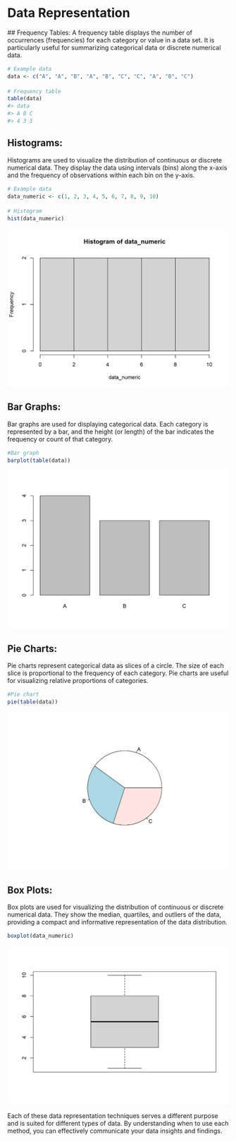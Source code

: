 # Data Representation

\## Frequency Tables: A frequency table displays the number of occurrences (frequencies) for each category or value in a data set. It is particularly useful for summarizing categorical data or discrete numerical data.


```r
# Example data
data <- c("A", "A", "B", "A", "B", "C", "C", "A", "B", "C")

# Frequency table
table(data)
#> data
#> A B C 
#> 4 3 3
```

## Histograms:

Histograms are used to visualize the distribution of continuous or discrete numerical data. They display the data using intervals (bins) along the x-axis and the frequency of observations within each bin on the y-axis.


```r
# Example data
data_numeric <- c(1, 2, 3, 4, 5, 6, 7, 8, 9, 10)

# Histogram
hist(data_numeric)
```

<img src="03-frequencyandplot_files/figure-html/unnamed-chunk-2-1.png" width="672" />

## Bar Graphs:

Bar graphs are used for displaying categorical data. Each category is represented by a bar, and the height (or length) of the bar indicates the frequency or count of that category.


```r
#Bar graph
barplot(table(data))
```

<img src="03-frequencyandplot_files/figure-html/unnamed-chunk-3-1.png" width="672" />

## Pie Charts:

Pie charts represent categorical data as slices of a circle. The size of each slice is proportional to the frequency of each category. Pie charts are useful for visualizing relative proportions of categories.


```r
#Pie chart
pie(table(data))
```

<img src="03-frequencyandplot_files/figure-html/unnamed-chunk-4-1.png" width="672" />

## Box Plots:

Box plots are used for visualizing the distribution of continuous or discrete numerical data. They show the median, quartiles, and outliers of the data, providing a compact and informative representation of the data distribution.


```r
boxplot(data_numeric)
```

<img src="03-frequencyandplot_files/figure-html/unnamed-chunk-5-1.png" width="672" />

Each of these data representation techniques serves a different purpose and is suited for different types of data. By understanding when to use each method, you can effectively communicate your data insights and findings.

